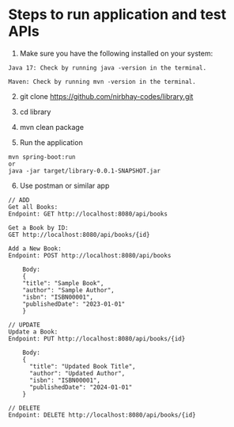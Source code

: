 # Steps to run application and test APIs 

1. Make sure you have the following installed on your system:

~~~
Java 17: Check by running java -version in the terminal.

Maven: Check by running mvn -version in the terminal.
~~~

2. git clone https://github.com/nirbhay-codes/library.git

3. cd library

4. mvn clean package

5. Run the application
~~~
mvn spring-boot:run
or
java -jar target/library-0.0.1-SNAPSHOT.jar
~~~

6. Use postman or similar app

~~~
// ADD
Get all Books:
Endpoint: GET http://localhost:8080/api/books

Get a Book by ID:
GET http://localhost:8080/api/books/{id}

Add a New Book:
Endpoint: POST http://localhost:8080/api/books

    Body:
    {
    "title": "Sample Book",
    "author": "Sample Author",
    "isbn": "ISBN00001",
    "publishedDate": "2023-01-01"
    }

// UPDATE
Update a Book:
Endpoint: PUT http://localhost:8080/api/books/{id}

    Body:
    {
      "title": "Updated Book Title",
      "author": "Updated Author",
      "isbn": "ISBN00001",
      "publishedDate": "2024-01-01"
    }

// DELETE
Endpoint: DELETE http://localhost:8080/api/books/{id}

~~~